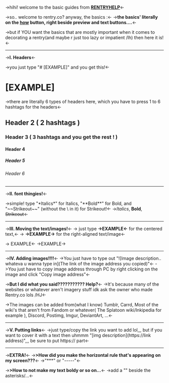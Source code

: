 ->hihi! welcome to the basic guides from [**RENTRYHELP**](https://rentry.co/creator)<-

->so.. welcome to rentry.co? anyway, the basics :<-
->**the basics' literally on the [how](https://rentry.co/how) button, right beside preview and text buttons....**<-

->but if YOU want the basics that are mostly important when it comes to decorating a rentry(and maybe r just too lazy or impatient /lh) then here it is!<-
***
->**I. Headers**<-

->you just type "\# [EXAMPLE]" and you get this!<-
# [EXAMPLE]

->there are literally 6 types of headers here, which you have to press 1 to 6 hashtags for the headers<-
## Header 2 ( 2 hashtags )
### Header 3 ( 3 hashtags and you get the rest ! )
#### Header 4
##### Header 5
###### Header 6
***
->**II. font thingies!**<-

->simple! type "\*Italics\*" for Italics, "\*\*Bold**" for Bold, and "~\~Strikeout~\~" (without the \ in it) for Strikeout!<-
->*Italics*, **Bold**, ~~Strikeout~~<-
***
->**III. Moving the text/images!**<-
-> just type **-\>EXAMPLE<\-** for the centered text,<-
 -> **-\>EXAMPLE-\>** for the right-aligned text/image<-

-> EXAMPLE<-
->EXAMPLE->
***
->**IV. Adding images!!!!**<-
->You just have to type out "\![Image description.. whateva u wanna type in]\(The link of the image address you copied)"<-
->You just have to copy image address through PC by right clicking on the image and click "Copy image address"<-

->**But I did what you said??????????? Help?**<-
->It's because many of the websites or whatever aren't imagery stuff idk ask the owner who made Rentry.co lols /HJ<-

->The images can be added from(what I know) Tumblr, Carrd, Most of the wiki's that aren't from Fandom or whatever( The Splatoon wiki/Inkipedia for example ), Discord, Postimg, Imgur, DeviantArt, ...<-
***
->**V. Putting links**<-
->just type/copy the link you want to add lol,,, but if you want to cover it with a text then uhmmm "[img description]\(https://link address)",,, be sure to put https:// part<-
***
->**EXTRA!**<-
->**>How did you make the horizontal rule that's appearing on my screen???**<-
->"*\*\*" or "--\---"<-

->**>How to not make my text boldy or so on...**<-
->add a "\" beside the asterisks/...<-